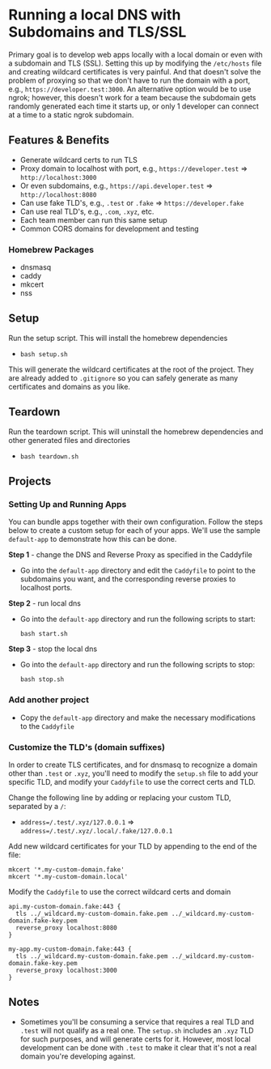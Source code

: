 # Running a local DNS with Subdomains and TLS/SSL

Primary goal is to develop web apps locally with a local
domain or even with a subdomain and TLS (SSL). Setting this up by modifying the
`/etc/hosts` file and creating wildcard certificates is very painful. And that
doesn't solve the problem of proxying so that we don't have to run the domain
with a port, e.g., `https://developer.test:3000`. An alternative option would be to
use ngrok; however, this doesn't work for a team because the subdomain gets
randomly generated each time it starts up, or only 1 developer can connect at a time
to a static ngrok subdomain.

## Features & Benefits

- Generate wildcard certs to run TLS
- Proxy domain to localhost with port, e.g., `https://developer.test` => `http://localhost:3000`
- Or even subdomains, e.g., `https://api.developer.test` => `http://localhost:8080`
- Can use fake TLD's, e.g., `.test` or `.fake` => `https://developer.fake`
- Can use real TLD's, e.g., `.com`, `.xyz`, etc.
- Each team member can run this same setup
- Common CORS domains for development and testing

### Homebrew Packages

- dnsmasq
- caddy
- mkcert
- nss

## Setup
Run the setup script. This will install the homebrew dependencies
- `bash setup.sh`

This will generate the wildcard certificates at the root of the project. They
are already added to `.gitignore` so you can safely generate as many certificates
and domains as you like.

## Teardown
Run the teardown script. This will uninstall the homebrew dependencies and other generated files and directories
- `bash teardown.sh`


## Projects

### Setting Up and Running Apps

You can bundle apps together with their own configuration.
Follow the steps below to create a custom setup for each of your apps.
We'll use the sample `default-app` to demonstrate how this can be done.

**Step 1** - change the DNS and Reverse Proxy as specified in the Caddyfile

- Go into the `default-app` directory and edit the `Caddyfile` to point 
  to the subdomains you want, and the corresponding reverse proxies to 
  localhost ports.

**Step 2** - run local dns

- Go into the `default-app` directory and run the following scripts to start:

  `bash start.sh`

**Step 3** - stop the local dns

- Go into the `default-app` directory and run the following scripts to stop:

  `bash stop.sh`

### Add another project

- Copy the `default-app` directory and make the necessary modifications to the `Caddyfile`

### Customize the TLD's (domain suffixes)

In order to create TLS certificates, and for dnsmasq to recognize a domain other than
`.test` or `.xyz`, you'll need to modify the `setup.sh` file to add your specific
TLD, and modify your `Caddyfile` to use the correct certs and TLD.

Change the following line by adding or replacing your custom TLD, separated by a `/`:

- `address=/.test/.xyz/127.0.0.1` => `address=/.test/.xyz/.local/.fake/127.0.0.1`

Add new wildcard certificates for your TLD by appending to the end of the file:

```
mkcert '*.my-custom-domain.fake'
mkcert '*.my-custom-domain.local'
```

Modify the `Caddyfile` to use the correct wildcard certs and domain

```
api.my-custom-domain.fake:443 {
  tls ../_wildcard.my-custom-domain.fake.pem ../_wildcard.my-custom-domain.fake-key.pem
  reverse_proxy localhost:8080
}

my-app.my-custom-domain.fake:443 {
  tls ../_wildcard.my-custom-domain.fake.pem ../_wildcard.my-custom-domain.fake-key.pem
  reverse_proxy localhost:3000
}
```

## Notes

- Sometimes you'll be consuming a service that requires a real TLD and `.test`
  will not qualify as a real one. The `setup.sh` includes an `.xyz` TLD
  for such purposes, and will generate certs for it. However, most local 
  development can be done with `.test` to make it clear that it's not a 
  real domain you're developing against.
